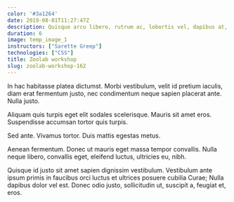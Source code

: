 ```yaml
---
color: '#3a1264'
date: 2019-08-01T11:27:47Z
description: Quisque arcu libero, rutrum ac, lobortis vel, dapibus at, diam. Nam tristique tortor eu pede.
duration: 6
image: temp_image_1
instructors: ["Sarette Greep"]
technologies: ["CSS"]
title: Zoolab workshop
slug: zoolab-workshop-162
---
```

In hac habitasse platea dictumst. Morbi vestibulum, velit id pretium iaculis, diam erat fermentum justo, nec condimentum neque sapien placerat ante. Nulla justo.

Aliquam quis turpis eget elit sodales scelerisque. Mauris sit amet eros. Suspendisse accumsan tortor quis turpis.

Sed ante. Vivamus tortor. Duis mattis egestas metus.

Aenean fermentum. Donec ut mauris eget massa tempor convallis. Nulla neque libero, convallis eget, eleifend luctus, ultricies eu, nibh.

Quisque id justo sit amet sapien dignissim vestibulum. Vestibulum ante ipsum primis in faucibus orci luctus et ultrices posuere cubilia Curae; Nulla dapibus dolor vel est. Donec odio justo, sollicitudin ut, suscipit a, feugiat et, eros.
